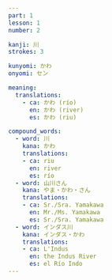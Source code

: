 ```yaml
---
part: 1
lesson: 1
number: 2

kanji: 川
strokes: 3

kunyomi: かわ
onyomi: セン

meaning:
  translations:
    - ca: かわ (río)
      en: かわ (river)
      es: かわ (riu)

compound_words:
  - word: 川
    kana: かわ
    translations:
    - ca: riu
      en: river
      es: río
  - word: 山川さん
    kana: やま・かわ・さん
    translations:
    - ca: Sr./Sra. Yamakawa
      en: Mr./Ms. Yamakawa
      es: Sr./Sra. Yamakawa
  - word: インダス川
    kana: インダス・かわ
    translations:
    - ca: L'Indus
      en: the Indus River
      es: el Río Indo
---
```


